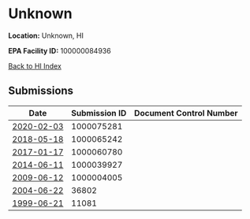 # Unknown

**Location:** Unknown, HI

**EPA Facility ID:** 100000084936

[Back to HI Index](../../index.md)

## Submissions

| Date | Submission ID | Document Control Number |
|------|--------------|-------------------------|
| [2020-02-03](submissions/1000075281.md) | 1000075281 |  |
| [2018-05-18](submissions/1000065242.md) | 1000065242 |  |
| [2017-01-17](submissions/1000060780.md) | 1000060780 |  |
| [2014-06-11](submissions/1000039927.md) | 1000039927 |  |
| [2009-06-12](submissions/1000004005.md) | 1000004005 |  |
| [2004-06-22](submissions/36802.md) | 36802 |  |
| [1999-06-21](submissions/11081.md) | 11081 |  |
